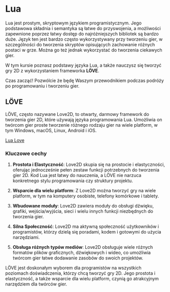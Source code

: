 # Lua

Lua jest prostym, skryptowym językiem programistycznym. Jego podstawowa składnia i semantyka są łatwe do przyswojenia, a możliwości zapewnione poprzez łatwy dostęp do najróżniejszych bibliotek są bardzo duże. Język ten jest bardzo często wykorzystywany przy tworzeniu gier, w szczególności do tworzenia skryptów opisujących zachowanie różnych postaci w grze. Można go też jednak wykorzystać do tworzenia ciekawych gier.

W tym kursie poznasz podstawy języka Lua, a także nauczysz się tworzyć gry 2D z wykorzystaniem frameworka **LÖVE**.

Czas zacząć! Pozwólcie że będę Waszym przewodnikiem podczas podróży po programowaniu i tworzeniu gier.

## LÖVE

LÖVE, często nazywane Love2D, to otwarty, darmowy framework do tworzenia gier 2D, które używają języka programowania Lua. Umożliwia on twórcom gier proste tworzenie różnego rodzaju gier na wiele platform, w tym Windows, macOS, Linux, Android i iOS.

[Lua Love](https://love2d.org/)

### Kluczowe cechy

1. **Prostota i Elastyczność**: Love2D skupia się na prostocie i elastyczności, oferując jednocześnie pełen zestaw funkcji potrzebnych do tworzenia gier 2D. Kod Lua jest łatwy do nauczenia, a LÖVE nie narzuca konkretnego stylu programowania czy struktury projektu.

2. **Wsparcie dla wielu platform**: Z Love2D można tworzyć gry na wiele platform, w tym na komputery osobiste, telefony komórkowe i tablety.

3. **Wbudowane moduły**: Love2D zawiera moduły do obsługi dźwięku, grafiki, wejścia/wyjścia, sieci i wielu innych funkcji niezbędnych do tworzenia gier.

4. **Silna Społeczność**: Love2D ma aktywną społeczność użytkowników i programistów, którzy dzielą się poradami, kodem i gotowymi do użycia narzędziami.

5. **Obsługa różnych typów mediów**: Love2D obsługuje wiele różnych formatów plików graficznych, dźwiękowych i wideo, co umożliwia twórcom gier łatwe dodawanie zasobów do swoich projektów.

LÖVE jest doskonałym wyborem dla programistów na wszystkich poziomach doświadczenia, którzy chcą tworzyć gry 2D. Jego prostota i elastyczność, a także wsparcie dla wielu platform, czynią go atrakcyjnym narzędziem dla twórców gier.
